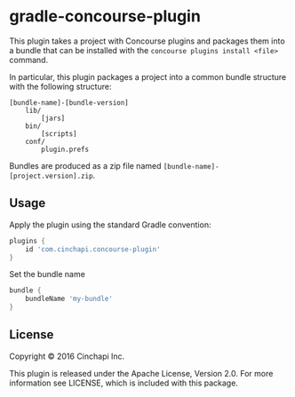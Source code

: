 # gradle-concourse-plugin
This plugin takes a project with Concourse plugins and packages them into a
bundle that can be installed with the `concourse plugins install <file>`
command.

In particular, this plugin packages a project into a common bundle structure
with the following structure:
```
[bundle-name]-[bundle-version]
    lib/
        [jars]
    bin/
        [scripts]
    conf/
        plugin.prefs
```
Bundles are produced as a zip file named `[bundle-name]-[project.version].zip`.

## Usage
Apply the plugin using the standard Gradle convention:
```gradle
plugins {
    id 'com.cinchapi.concourse-plugin'
}
```
Set the bundle name
```gradle
bundle {
    bundleName 'my-bundle'
}
```
## License
Copyright © 2016 Cinchapi Inc.

This plugin is released under the Apache License, Version 2.0. For more information see LICENSE, which is included with this package.
